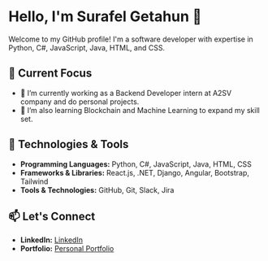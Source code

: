 # Hello, I'm Surafel Getahun 👋

Welcome to my GitHub profile! I'm a software developer with expertise in Python, C#, JavaScript, Java, HTML, and CSS. 

## 🌱 Current Focus

- 🔭 I’m currently working as a Backend Developer intern at A2SV company and do personal projects.
- 🌱 I’m also learning Blockchain and Machine Learning to expand my skill set.


## 🔧 Technologies & Tools

- **Programming Languages:** Python, C#, JavaScript, Java, HTML, CSS
- **Frameworks & Libraries:** React.js, .NET, Django, Angular, Bootstrap, Tailwind
- **Tools & Technologies:** GitHub, Git, Slack, Jira

 
## 📫 Let's Connect

- **LinkedIn:** [LinkedIn](https://www.linkedin.com/in/surafel-getahun-3a8344235/)
- **Portfolio:** [Personal Portfolio](https://surafel-portfolio.vercel.app/)


 

 
 
